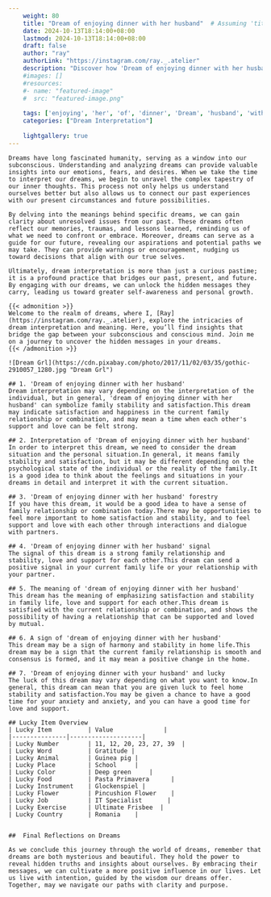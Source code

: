 ```yaml
---
    weight: 80
    title: "Dream of enjoying dinner with her husband"  # Assuming 'title' column exists
    date: 2024-10-13T18:14:00+08:00
    lastmod: 2024-10-13T18:14:00+08:00
    draft: false
    author: "ray"
    authorLink: "https://instagram.com/ray._.atelier"
    description: "Discover how 'Dream of enjoying dinner with her husband' can interpret your future and uncover its significant meanings in your life."
    #images: []
    #resources:
    #- name: "featured-image"
    #  src: "featured-image.png"
    
    tags: ['enjoying', 'her', 'of', 'dinner', 'Dream', 'husband', 'with']
    categories: ["Dream Interpretation"]
    
    lightgallery: true
---
```

    
    Dreams have long fascinated humanity, serving as a window into our subconscious. Understanding and analyzing dreams can provide valuable insights into our emotions, fears, and desires. When we take the time to interpret our dreams, we begin to unravel the complex tapestry of our inner thoughts. This process not only helps us understand ourselves better but also allows us to connect our past experiences with our present circumstances and future possibilities.
    
    By delving into the meanings behind specific dreams, we can gain clarity about unresolved issues from our past. These dreams often reflect our memories, traumas, and lessons learned, reminding us of what we need to confront or embrace. Moreover, dreams can serve as a guide for our future, revealing our aspirations and potential paths we may take. They can provide warnings or encouragement, nudging us toward decisions that align with our true selves.
    
    Ultimately, dream interpretation is more than just a curious pastime; it is a profound practice that bridges our past, present, and future. By engaging with our dreams, we can unlock the hidden messages they carry, leading us toward greater self-awareness and personal growth.
    
    {{< admonition >}}
    Welcome to the realm of dreams, where I, [Ray](https://instagram.com/ray._.atelier), explore the intricacies of dream interpretation and meaning. Here, you’ll find insights that bridge the gap between your subconscious and conscious mind. Join me on a journey to uncover the hidden messages in your dreams.
    {{< /admonition >}}
    
    ![Dream Grl](https://cdn.pixabay.com/photo/2017/11/02/03/35/gothic-2910057_1280.jpg "Dream Grl")
    
    ## 1. 'Dream of enjoying dinner with her husband'
    Dream interpretation may vary depending on the interpretation of the individual, but in general, 'dream of enjoying dinner with her husband' can symbolize family stability and satisfaction.This dream may indicate satisfaction and happiness in the current family relationship or combination, and may mean a time when each other's support and love can be felt strong.
    
    ## 2. Interpretation of 'Dream of enjoying dinner with her husband'
    In order to interpret this dream, we need to consider the dream situation and the personal situation.In general, it means family stability and satisfaction, but it may be different depending on the psychological state of the individual or the reality of the family.It is a good idea to think about the feelings and situations in your dreams in detail and interpret it with the current situation.
    
    ## 3. 'Dream of enjoying dinner with her husband' forestry
    If you have this dream, it would be a good idea to have a sense of family relationship or combination today.There may be opportunities to feel more important to home satisfaction and stability, and to feel support and love with each other through interactions and dialogue with partners.
    
    ## 4. 'Dream of enjoying dinner with her husband' signal
    The signal of this dream is a strong family relationship and stability, love and support for each other.This dream can send a positive signal in your current family life or your relationship with your partner.
    
    ## 5. The meaning of 'dream of enjoying dinner with her husband'
    This dream has the meaning of emphasizing satisfaction and stability in family life, love and support for each other.This dream is satisfied with the current relationship or combination, and shows the possibility of having a relationship that can be supported and loved by mutual.
    
    ## 6. A sign of 'dream of enjoying dinner with her husband'
    This dream may be a sign of harmony and stability in home life.This dream may be a sign that the current family relationship is smooth and consensus is formed, and it may mean a positive change in the home.
    
    ## 7. 'Dream of enjoying dinner with your husband' and lucky
    The luck of this dream may vary depending on what you want to know.In general, this dream can mean that you are given luck to feel home stability and satisfaction.You may be given a chance to have a good time for your anxiety and anxiety, and you can have a good time for love and support.
    
    ## Lucky Item Overview
    | Lucky Item          | Value              |
    |---------------|--------------------|
    | Lucky Number        | 11, 12, 20, 23, 27, 39  |
    | Lucky Word          | Gratitude |
    | Lucky Animal        | Guinea pig |
    | Lucky Place         | School     |
    | Lucky Color         | Deep green     |
    | Lucky Food          | Pasta Primavera      |
    | Lucky Instrument    | Glockenspiel |
    | Lucky Flower        | Pincushion Flower    |
    | Lucky Job           | IT Specialist       |
    | Lucky Exercise      | Ultimate Frisbee  |
    | Lucky Country       | Romania    |
    
    
    ##  Final Reflections on Dreams
    
    As we conclude this journey through the world of dreams, remember that dreams are both mysterious and beautiful. They hold the power to reveal hidden truths and insights about ourselves. By embracing their messages, we can cultivate a more positive influence in our lives. Let us live with intention, guided by the wisdom our dreams offer. Together, may we navigate our paths with clarity and purpose.
    
